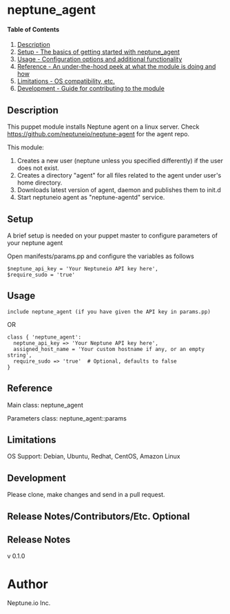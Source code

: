 # neptune_agent

#### Table of Contents

1. [Description](#description)
1. [Setup - The basics of getting started with neptune_agent](#setup)
1. [Usage - Configuration options and additional functionality](#usage)
1. [Reference - An under-the-hood peek at what the module is doing and how](#reference)
1. [Limitations - OS compatibility, etc.](#limitations)
1. [Development - Guide for contributing to the module](#development)

## Description

This puppet module installs Neptune agent on a linux server.
Check https://github.com/neptuneio/neptune-agent for the agent repo.

This module:

1. Creates a new user (neptune unless you specified differently) if the user does not exist. 
1. Creates a directory "agent" for all files related to the agent under user's home directory.
1. Downloads latest version of agent, daemon and publishes them to init.d
1. Start neptuneio agent as "neptune-agentd" service.

## Setup

A brief setup is needed on your puppet master to configure parameters of your neptune agent

Open manifests/params.pp and configure the variables as follows

    $neptune_api_key = 'Your Neptuneio API key here',
    $require_sudo = 'true'

## Usage

    include neptune_agent (if you have given the API key in params.pp)

OR

    class { 'neptune_agent':
      neptune_api_key => 'Your Neptune API key here',
      assigned_host_name = 'Your custom hostname if any, or an empty string',
      require_sudo => 'true'  # Optional, defaults to false
    }

## Reference

Main class:
    neptune_agent

Parameters class:
    neptune_agent::params

## Limitations

OS Support:
 Debian, Ubuntu, Redhat, CentOS, Amazon Linux

## Development

Please clone, make changes and send in a pull request.

## Release Notes/Contributors/Etc. **Optional**

## Release Notes
v 0.1.0

# Author
Neptune.io Inc.
